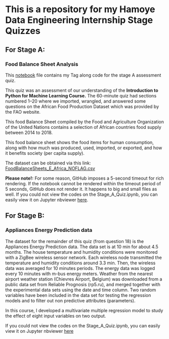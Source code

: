 # This is a repository for my Hamoye Data Engineering Internship Stage Quizzes

## For Stage A:

### Food Balance Sheet Analysis

This [notebook](https://github.com/Chisomnwa/Hamoye_Data_Engineering_Stage_Quizzes/blob/main/Stage_A_Quiz.ipynb) file contains my Tag along code for the stage A assessment quiz.

This quiz was an assessment of our understanding of the **Introduction to Python for Machine Learning Course.** The 60-minute quiz had sections numbered 1–20 where we imported, wrangled, and answered some questions on the African Food Production Dataset which was provided by the FAO website.

This food Balance Sheet compiled by the Food and Agriculture Organization of the United Nations contains a selection of African countries food supply between 2014 to 2018.

This food balance sheet shows the food items for human consumption, along with how much was produced, used, imported, or exported, and how it benefits society (per capita supply).

The dataset can be obtained via this link: [FoodBalanceSheets_E_Africa_NOFLAG.csv](https://github.com/HamoyeHQ/HDSC-Introduction-to-Python-for-machine-learning/files/7768140/FoodBalanceSheets_E_Africa_NOFLAG.csv)

**Please note!:** For some reason, GitHub imposes a 5-second timeout for rich rendering. If the notebook cannot be rendered within the timeout period of 5 seconds, GitHub does not render it. It happens to big and small files as well. If you could not view the codes on the Stage_A_Quiz.ipynb, you can easily view it on Jupyter nbviewer [here](https://nbviewer.org/github/Chisomnwa/Hamoye_Data_Engineering_Stage_Quizzes/blob/main/Stage_A_Quiz.ipynb).

## For Stage B:

### Appliances Energy Prediction data

The dataset for the remainder of this quiz (from question 18) is the Appliances Energy Prediction data. The data set is at 10 min for about 4.5 months. The house temperature and humidity conditions were monitored with a ZigBee wireless sensor network. Each wireless node transmitted the temperature and humidity conditions around 3.3 min. Then, the wireless data was averaged for 10 minutes periods. The energy data was logged every 10 minutes with m-bus energy meters. Weather from the nearest airport weather station (Chievres Airport, Belgium) was downloaded from a public data set from Reliable Prognosis (rp5.ru), and merged together with the experimental data sets using the date and time column. Two random variables have been included in the data set for testing the regression models and to filter out non predictive attributes (parameters).

In this course, I developed a multivariate multiple regression model to study the effect of eight input variables on two output.


If you could not view the codes on the Stage_A_Quiz.ipynb, you can easily view it on Jupyter nbviewer [here](https://nbviewer.org/github/Chisomnwa/Hamoye_Data_Engineering_Stage_Quizzes/blob/main/Stage_B_Quiz/Machine%20Learning%20Regression%20-%20Predicting%20Energy%20Efficiency.ipynb)
